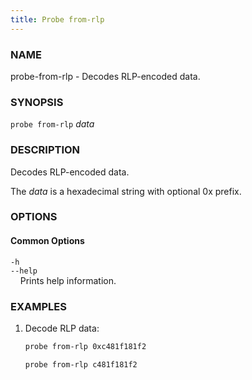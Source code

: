 ```yaml
---
title: Probe from-rlp
---
```


### NAME

probe-from-rlp - Decodes RLP-encoded data.

### SYNOPSIS

`probe from-rlp` *data*

### DESCRIPTION

Decodes RLP-encoded data.

The *data* is a hexadecimal string with optional 0x prefix.

### OPTIONS

#### Common Options

`-h`  
`--help`  
&nbsp;&nbsp;&nbsp;&nbsp;Prints help information.

### EXAMPLES

1. Decode RLP data:

   ```sh
   probe from-rlp 0xc481f181f2

   probe from-rlp c481f181f2
   ```
